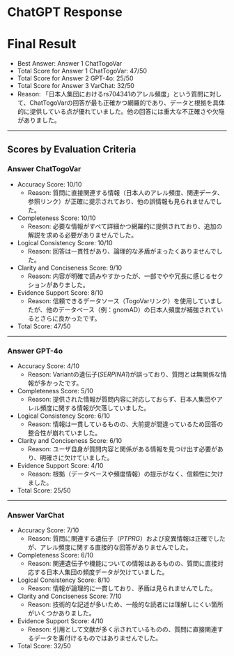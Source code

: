 # ChatGPT Response

# Final Result

- Best Answer: Answer 1 ChatTogoVar
- Total Score for Answer 1 ChatTogoVar: 47/50
- Total Score for Answer 2 GPT-4o: 25/50
- Total Score for Answer 3 VarChat: 32/50
- Reason: 「日本人集団におけるrs704341のアレル頻度」という質問に対して、ChatTogoVarの回答が最も正確かつ網羅的であり、データと根拠を具体的に提供している点が優れていました。他の回答には重大な不正確さや欠陥がありました。

---

## Scores by Evaluation Criteria

### Answer ChatTogoVar
- Accuracy Score: 10/10
  - Reason: 質問に直接関連する情報（日本人のアレル頻度、関連データ、参照リンク）が正確に提示されており、他の誤情報も見られませんでした。
- Completeness Score: 10/10
  - Reason: 必要な情報がすべて詳細かつ網羅的に提供されており、追加の解説を求める必要がありませんでした。
- Logical Consistency Score: 10/10
  - Reason: 回答は一貫性があり、論理的な矛盾がまったくありませんでした。
- Clarity and Conciseness Score: 9/10
  - Reason: 内容が明確で読みやすかったが、一部でやや冗長に感じるセクションがありました。
- Evidence Support Score: 8/10
  - Reason: 信頼できるデータソース（TogoVarリンク）を使用していましたが、他のデータベース（例：gnomAD）の日本人頻度が補強されているとさらに良かったです。
- Total Score: 47/50

---

### Answer GPT-4o
- Accuracy Score: 4/10
  - Reason: Variantの遺伝子(*SERPINA1*)が誤っており、質問とは無関係な情報が多かったです。
- Completeness Score: 5/10
  - Reason: 提供された情報が質問内容に対応しておらず、日本人集団やアレル頻度に関する情報が欠落していました。
- Logical Consistency Score: 6/10
  - Reason: 情報は一貫しているものの、大前提が間違っているため回答の整合性が崩れていました。
- Clarity and Conciseness Score: 6/10
  - Reason: ユーザ自身が質問内容と関係がある情報を見つけ出す必要があり、明確さに欠けていました。
- Evidence Support Score: 4/10
  - Reason: 根拠（データベースや頻度情報）の提示がなく、信頼性に欠けました。
- Total Score: 25/50

---

### Answer VarChat
- Accuracy Score: 7/10
  - Reason: 質問に関連する遺伝子（*PTPRG*）および変異情報は正確でしたが、アレル頻度に関する直接的な回答がありませんでした。
- Completeness Score: 6/10
  - Reason: 関連遺伝子や機能についての情報はあるものの、質問に直接対応する日本人集団の頻度データが欠けていました。
- Logical Consistency Score: 8/10
  - Reason: 情報が論理的に一貫しており、矛盾は見られませんでした。
- Clarity and Conciseness Score: 7/10
  - Reason: 技術的な記述が多いため、一般的な読者には理解しにくい箇所がいくつかありました。
- Evidence Support Score: 4/10
  - Reason: 引用として文献が多く示されているものの、質問に直接関連するデータを裏付けるものではありませんでした。
- Total Score: 32/50